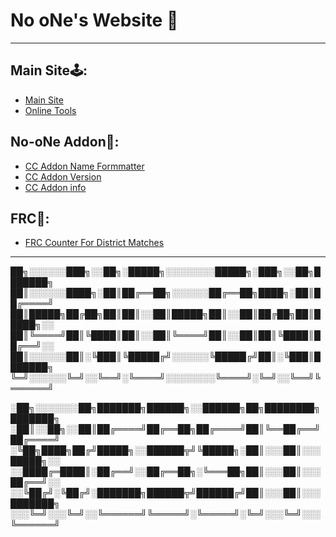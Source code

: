 # No oNe's Website 🌠
----------------------------------------------------------
## Main Site🕹️:
- [Main Site](https://i-no-one.github.io/)
- [Online Tools](https://i-no-one.github.io/tools)
## No-oNe Addon🔮:
- [CC Addon Name Formmatter](https://i-no-one.github.io/addon/formatter)  
- [CC Addon Version](https://i-no-one.github.io/addon/version)
- [CC Addon info](https://i-no-one.github.io/info )
## FRC🤖:
- [FRC Counter For District Matches](https://i-no-one.github.io/counter) 
------------------------------------------------------
██╗░░░░░░███╗░░██╗░█████╗░░░░░░░░█████╗░███╗░░██╗███████╗
██║░░░░░░████╗░██║██╔══██╗░░░░░░██╔══██╗████╗░██║██╔════╝
██║█████╗██╔██╗██║██║░░██║█████╗██║░░██║██╔██╗██║█████╗░░
██║╚════╝██║╚████║██║░░██║╚════╝██║░░██║██║╚████║██╔══╝░░
██║░░░░░░██║░╚███║╚█████╔╝░░░░░░╚█████╔╝██║░╚███║███████╗
╚═╝░░░░░░╚═╝░░╚══╝░╚════╝░░░░░░░░╚════╝░╚═╝░░╚══╝╚══════╝

░██╗░░░░░░░██╗███████╗██████╗░░██████╗██╗████████╗███████╗
░██║░░██╗░░██║██╔════╝██╔══██╗██╔════╝██║╚══██╔══╝██╔════╝
░╚██╗████╗██╔╝█████╗░░██████╦╝╚█████╗░██║░░░██║░░░█████╗░░
░░████╔═████║░██╔══╝░░██╔══██╗░╚═══██╗██║░░░██║░░░██╔══╝░░
░░╚██╔╝░╚██╔╝░███████╗██████╦╝██████╔╝██║░░░██║░░░███████╗
░░░╚═╝░░░╚═╝░░╚══════╝╚═════╝░╚═════╝░╚═╝░░░╚═╝░░░╚══════╝
